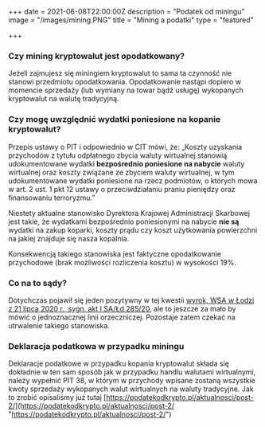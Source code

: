 +++
date = 2021-06-08T22:00:00Z
description = "Podatek od miningu"
image = "/images/mining.PNG"
title = "Mining a podatki"
type = "featured"

+++
### Czy mining kryptowalut jest opodatkowany?

Jeżeli zajmujesz się miningiem kryptowalut to sama ta czynność nie stanowi przedmiotu opodatkowania. Opodatkowanie nastąpi dopiero w momencie sprzedaży (lub wymiany na towar bądź usługę) wykopanych kryptowalut na walutę tradycyjną.

### Czy mogę uwzględnić wydatki poniesione na kopanie kryptowalut?

Przepis ustawy o PIT i odpowiednio w CIT mówi, że: „Koszty uzyskania przychodów z tytułu odpłatnego zbycia waluty wirtualnej stanowią udokumentowane wydatki **bezpośrednio poniesione na nabycie** waluty wirtualnej oraz koszty związane ze zbyciem waluty wirtualnej, w tym udokumentowane wydatki poniesione na rzecz podmiotów, o których mowa w art. 2 ust. 1 pkt 12 ustawy o przeciwdziałaniu praniu pieniędzy oraz finansowaniu terroryzmu.”

Niestety aktualne stanowisko Dyrektora Krajowej Administracji Skarbowej jest takie, że wydatkami bezpośrednio poniesionymi na nabycie **nie są** wydatki na zakup koparki, koszty prądu czy koszt użytkowania powierzchni na jakiej znajduje się nasza kopalnia.

Konsekwencją takiego stanowiska jest faktyczne opodatkowanie przychodowe (brak możliwości rozliczenia kosztu) w wysokości 19%.

### Co na to sądy?

Dotychczas pojawił się jeden pozytywny w tej kwestii [wyrok, WSA w Łodzi z 21 lipca 2020 r., sygn. akt I SA/Łd 285/20](http://orzeczenia.nsa.gov.pl/doc/45FA050712), ale to jeszcze za mało by mówić o jednoznacznej linii orzeczniczej. Pozostaje zatem czekać na utrwalenie takiego stanowiska.

### Deklaracja podatkowa w przypadku miningu

Deklaracje podatkowe w przypadku kopania kryptowalut składa się dokładnie w ten sam sposób jak w przypadku handlu walutami wirtualnymi, należy wypełnić PIT 38, w którym w przychody wpisane zostaną wszystkie kwoty sprzedaży wykopanych walut wirtualnych na waluty tradycyjne. Jak to zrobić opisaliśmy już tutaj [https://podatekodkrypto.pl/aktualnosci/post-2/](https://podatekodkrypto.pl/aktualnosci/post-2/ "https://podatekodkrypto.pl/aktualnosci/post-2/")